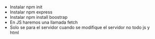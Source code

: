 - Instalar npm init
- Instalar npm express
- Instalar npm install boostrap
- En JS haremos una llamada fetch
- Solo se para el servidor cuando se modifique el servidor
  no todo js y html
